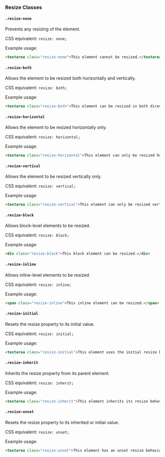 
### Resize Classes

#### `.resize-none`

Prevents any resizing of the element.

CSS equivalent: `resize: none;`

Example usage:
```html
<textarea class="resize-none">This element cannot be resized.</textarea>
```

#### `.resize-both`

Allows the element to be resized both horizontally and vertically.

CSS equivalent: `resize: both;`

Example usage:
```html
<textarea class="resize-both">This element can be resized in both directions.</textarea>
```

#### `.resize-horizontal`

Allows the element to be resized horizontally only.

CSS equivalent: `resize: horizontal;`

Example usage:
```html
<textarea class="resize-horizontal">This element can only be resized horizontally.</textarea>
```

#### `.resize-vertical`

Allows the element to be resized vertically only.

CSS equivalent: `resize: vertical;`

Example usage:
```html
<textarea class="resize-vertical">This element can only be resized vertically.</textarea>
```

#### `.resize-block`

Allows block-level elements to be resized.

CSS equivalent: `resize: block;`

Example usage:
```html
<div class="resize-block">This block element can be resized.</div>
```

#### `.resize-inline`

Allows inline-level elements to be resized.

CSS equivalent: `resize: inline;`

Example usage:
```html
<span class="resize-inline">This inline element can be resized.</span>
```

#### `.resize-initial`

Resets the resize property to its initial value.

CSS equivalent: `resize: initial;`

Example usage:
```html
<textarea class="resize-initial">This element uses the initial resize behavior.</textarea>
```

#### `.resize-inherit`

Inherits the resize property from its parent element.

CSS equivalent: `resize: inherit;`

Example usage:
```html
<textarea class="resize-inherit">This element inherits its resize behavior.</textarea>
```

#### `.resize-unset`

Resets the resize property to its inherited or initial value.

CSS equivalent: `resize: unset;`

Example usage:
```html
<textarea class="resize-unset">This element has an unset resize behavior.</textarea>
```
